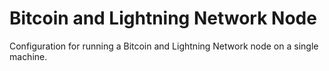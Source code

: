 # Bitcoin and Lightning Network Node

Configuration for running a Bitcoin and Lightning Network node on a single machine.
